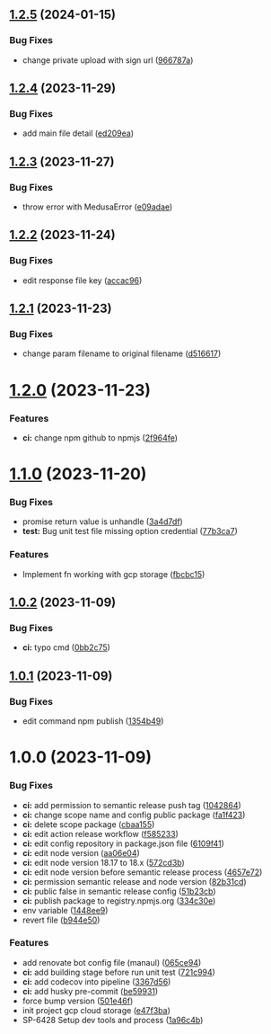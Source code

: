 ## [1.2.5](https://github.com/xponential-asia/medusa-plugin-file-cloud-storage/compare/v1.2.4...v1.2.5) (2024-01-15)


### Bug Fixes

* change private upload with sign url ([966787a](https://github.com/xponential-asia/medusa-plugin-file-cloud-storage/commit/966787a3925beb7ed8dee1e507e353bd22996db6))

## [1.2.4](https://github.com/xponential-asia/medusa-plugin-file-cloud-storage/compare/v1.2.3...v1.2.4) (2023-11-29)


### Bug Fixes

* add main file detail ([ed209ea](https://github.com/xponential-asia/medusa-plugin-file-cloud-storage/commit/ed209eabd650fbb6ea06ce55df8c897e119a858a))

## [1.2.3](https://github.com/xponential-asia/medusa-plugin-file-cloud-storage/compare/v1.2.2...v1.2.3) (2023-11-27)


### Bug Fixes

* throw error with MedusaError ([e09adae](https://github.com/xponential-asia/medusa-plugin-file-cloud-storage/commit/e09adae4e5a051bc80fd91dbb672add3078154cf))

## [1.2.2](https://github.com/xponential-asia/medusa-plugin-file-cloud-storage/compare/v1.2.1...v1.2.2) (2023-11-24)


### Bug Fixes

* edit response file key ([accac96](https://github.com/xponential-asia/medusa-plugin-file-cloud-storage/commit/accac96751086d0729045cb03ebcb328cf1dd591))

## [1.2.1](https://github.com/xponential-asia/medusa-plugin-file-cloud-storage/compare/v1.2.0...v1.2.1) (2023-11-23)


### Bug Fixes

* change param filename to original filename ([d516617](https://github.com/xponential-asia/medusa-plugin-file-cloud-storage/commit/d51661789c76a253688fd7cd5874babf951afe75))

# [1.2.0](https://github.com/xponential-asia/medusa-plugin-file-cloud-storage/compare/v1.1.0...v1.2.0) (2023-11-23)


### Features

* **ci:** change npm github to npmjs ([2f964fe](https://github.com/xponential-asia/medusa-plugin-file-cloud-storage/commit/2f964fea02ad587e153bd483fa7f0b1e14650659))

# [1.1.0](https://github.com/xponential-asia/medusa-plugin-file-cloud-storage/compare/v1.0.2...v1.1.0) (2023-11-20)


### Bug Fixes

* promise return value is unhandle ([3a4d7df](https://github.com/xponential-asia/medusa-plugin-file-cloud-storage/commit/3a4d7df2b47a031c60a38605bfccb8d4a151ec66))
* **test:** Bug unit test file missing option credential ([77b3ca7](https://github.com/xponential-asia/medusa-plugin-file-cloud-storage/commit/77b3ca7002acb317ead2d9a10d44b11a4f86901c))


### Features

* Implement fn working with gcp storage ([fbcbc15](https://github.com/xponential-asia/medusa-plugin-file-cloud-storage/commit/fbcbc15984848b81b0d9cb86641c7c52612e21fd))

## [1.0.2](https://github.com/xponential-asia/medusa-plugin-file-cloud-storage/compare/v1.0.1...v1.0.2) (2023-11-09)


### Bug Fixes

* **ci:** typo cmd ([0bb2c75](https://github.com/xponential-asia/medusa-plugin-file-cloud-storage/commit/0bb2c75c8c484d27e6dc3b64a58ecd930f94cd13))

## [1.0.1](https://github.com/xponential-asia/medusa-plugin-file-cloud-storage/compare/v1.0.0...v1.0.1) (2023-11-09)


### Bug Fixes

* edit command npm publish ([1354b49](https://github.com/xponential-asia/medusa-plugin-file-cloud-storage/commit/1354b49b09e251a26415270ffcb5ba97ce14c60c))

# 1.0.0 (2023-11-09)


### Bug Fixes

* **ci:** add permission to semantic release push tag ([1042864](https://github.com/xponential-asia/medusa-plugin-file-cloud-storage/commit/1042864af312b28b920e27621400eb1a0e959ad2))
* **ci:** change scope name and config public package ([fa1f423](https://github.com/xponential-asia/medusa-plugin-file-cloud-storage/commit/fa1f42318e6a9ab3179ef0f5b2d07a85587a6fa5))
* **ci:** delete scope package ([cbaa155](https://github.com/xponential-asia/medusa-plugin-file-cloud-storage/commit/cbaa155850d4d7cc14293b6d05a52c715f64c462))
* **ci:** edit action release workflow ([f585233](https://github.com/xponential-asia/medusa-plugin-file-cloud-storage/commit/f5852331a2d471cdc666465f1eac5c2984a2f87c))
* **ci:** edit config repository in package.json file ([6109f41](https://github.com/xponential-asia/medusa-plugin-file-cloud-storage/commit/6109f418e4b2d7fca86662d5ec9f17332a705d74))
* **ci:** edit node version ([aa06e04](https://github.com/xponential-asia/medusa-plugin-file-cloud-storage/commit/aa06e048a83a33b64a05bc8fc702428d42a332fd))
* **ci:** edit node version 18.17 to 18.x ([572cd3b](https://github.com/xponential-asia/medusa-plugin-file-cloud-storage/commit/572cd3b2362733ae365573518267a540c8908637))
* **ci:** edit node version before semantic release process ([4657e72](https://github.com/xponential-asia/medusa-plugin-file-cloud-storage/commit/4657e72bffa2f8d1646e8a158d14012a89486024))
* **ci:** permission semantic release and node version ([82b31cd](https://github.com/xponential-asia/medusa-plugin-file-cloud-storage/commit/82b31cdc59d1631f39f47a55351f59fd9c55ce4b))
* **ci:** public false in semantic release config ([51b23cb](https://github.com/xponential-asia/medusa-plugin-file-cloud-storage/commit/51b23cbd111cfa6d19298347ac5738908e073896))
* **ci:** publish package to registry.npmjs.org ([334c30e](https://github.com/xponential-asia/medusa-plugin-file-cloud-storage/commit/334c30e1b698891bd126ea171bcffe5277e47262))
* env variable ([1448ee9](https://github.com/xponential-asia/medusa-plugin-file-cloud-storage/commit/1448ee986d389cd26a5a084c6f57575fdc79ae61))
* revert file ([b944e50](https://github.com/xponential-asia/medusa-plugin-file-cloud-storage/commit/b944e5015c392aa89803c279472e8be008cb5103))


### Features

* add renovate bot config file (manaul) ([065ce94](https://github.com/xponential-asia/medusa-plugin-file-cloud-storage/commit/065ce940a6f556c83bf5fa2eccb1db74fd2e5ec6))
* **ci:** add building stage before run unit test ([721c994](https://github.com/xponential-asia/medusa-plugin-file-cloud-storage/commit/721c99455d157b4f6f6162e9372d2f98803784ec))
* **ci:** add codecov into pipeline ([3367d56](https://github.com/xponential-asia/medusa-plugin-file-cloud-storage/commit/3367d5649b5dd56f567cb4a8dd98fec2cc56b05d))
* **ci:** add husky pre-commit ([be59931](https://github.com/xponential-asia/medusa-plugin-file-cloud-storage/commit/be5993134826f61c707f804a3d9199507c3eb236))
* force bump version ([501e46f](https://github.com/xponential-asia/medusa-plugin-file-cloud-storage/commit/501e46fec9faba68866dc4b01b391ec702e19b5d))
* init project gcp cloud storage ([e47f3ba](https://github.com/xponential-asia/medusa-plugin-file-cloud-storage/commit/e47f3babc9342d2992f26bb3d311f04440395f00))
* SP-6428 Setup dev tools and process ([1a96c4b](https://github.com/xponential-asia/medusa-plugin-file-cloud-storage/commit/1a96c4b5db26bf59728dea5f4b380fd3d3f3cc11))
